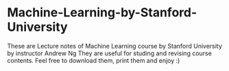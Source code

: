 # Machine-Learning-by-Stanford-University
These are Lecture notes of Machine Learning course by Stanford University by instructor Andrew Ng
They are useful for studing and revising course contents.
Feel free to download them, print them and enjoy :)
